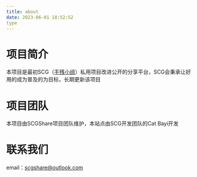 ```yaml
---
title: about
date: 2023-06-01 18:52:52
type
---
```

# 项目简介
本项目是最初SCG（[手残小组](https://shoucangroup.github.io)）私用项目改进公开的分享平台，SCG会秉承让好用的成为普及的为目标，长期更新该项目
# 项目团队
本项目由SCGShare项目团队维护，本站点由SCG开发团队的Cat Bayi开发

# 联系我们
email：scgshare@outlook.com